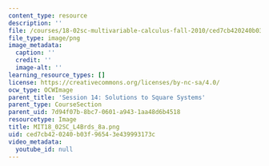 ```yaml
---
content_type: resource
description: ''
file: /courses/18-02sc-multivariable-calculus-fall-2010/ced7cb420240b03f96543e439993173c_MIT18_02SC_L4Brds_8a.png
file_type: image/png
image_metadata:
  caption: ''
  credit: ''
  image-alt: ''
learning_resource_types: []
license: https://creativecommons.org/licenses/by-nc-sa/4.0/
ocw_type: OCWImage
parent_title: 'Session 14: Solutions to Square Systems'
parent_type: CourseSection
parent_uid: 7d94f07b-8bc7-0601-a943-1aa48d6b4518
resourcetype: Image
title: MIT18_02SC_L4Brds_8a.png
uid: ced7cb42-0240-b03f-9654-3e439993173c
video_metadata:
  youtube_id: null
---
```

